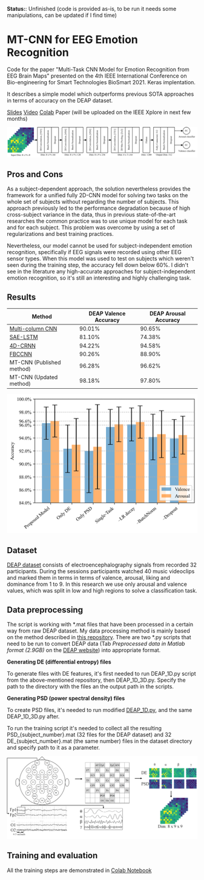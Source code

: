 **Status:**: Unfinished (code is provided as-is, to be run it needs some manipulations, can be updated if I find time)

# MT-CNN for EEG Emotion Recognition
Code for the paper "Multi-Task CNN Model for Emotion Recognition from EEG Brain Maps" presented on the 4th IEEE International Conference on Bio-engineering for Smart Technologies BioSmart 2021. Keras implentation.

It describes a simple model which outperforms previous SOTA approaches in terms of accuracy on the DEAP dataset.

[Slides](https://github.com/dolphin-in-a-coma/multi-task-cnn-eeg-emotion/blob/main/MT_CNN.pdf) 
[Video](https://www.youtube.com/watch?v=86spmxqTg3k&ab_channel=EvgeniiRudakov)
[Colab](https://colab.research.google.com/github/dolphin-in-a-coma/multi-task-cnn-eeg-emotion/blob/main/Training.ipynb)
Paper (will be uploaded on the IEEE Xplore in next few months) 

![Model Structure](graphics/model_structure_hor_tnr.png "Detail of layers composing the Multi-task CNN with input dimension, tensor dimension after each block and output dimension before classification")
## Pros and Cons

As a subject-dependent approach, the solution nevertheless provides the framework for a unified fully 2D-CNN model for solving two tasks on the whole set of subjects without regarding the number of subjects. This approach previously led to the performance degradation because of high cross-subject variance in the data, thus in previous state-of-the-art researches the common practice was to use unique model for each task and for each subject. This problem was overcome by using a set of regularizations and best training practices.

Nevertheless, our model cannot be used for subject-independent emotion recognition, specifically if EEG signals were recorded using other EEG sensor types. When this model was used to test on subjects which weren't seen during the training step, the accuracy fell down below 60%. I didn't see in the literature any high-accurate approaches for subject-independent emotion recognition, so it's still an interesting and highly challenging task.

## Results
| Method                                                                                                                                     | DEAP Valence Accuracy | DEAP Arousal Accuracy|
|--------------------------------------------------------------------------------------------------------------------------------------------|---------------------|-------|
| [Multi-column CNN](https://www.mdpi.com/1424-8220/19/21/4736)                                                                              | 90.01%              | 90.65%|
| [SAE-LSTM](https://www.frontiersin.org/articles/10.3389/fnbot.2019.00037/full)                                                             | 81.10%              | 74.38%|
| [4D-CRNN](https://www.researchgate.net/publication/344371728_EEG-based_emotion_recognition_using_4D_convolutional_recurrent_neural_network)| 94.22%              | 94.58%|
| [FBCCNN](https://www.hindawi.com/journals/cmmm/2021/2520394/)                                                                              | 90.26%              | 88.90%|
| MT-CNN (Published method)                                                                                                                  | 96.28%              | 96.62%|
| MT-CNN (Updated method)                                                                                                                    | 98.18%              | 97.80%|

![Ablation Studies](graphics/ablation_studies_tnr.png "Ablation studies on different input features, regularization methods and the use of the multi-task learning principle. “–” denotes the ablation on specific regularization methods.")

## Dataset
[DEAP dataset](https://www.eecs.qmul.ac.uk/mmv/datasets/deap/) consists of electroencephalography signals from recorded 32 participants. During the sessions participants watched 40 music videoclips and marked them in terms in terms of valence, arousal, liking and dominance from 1 to 9. In this research we use only arousal and valence values, which was split in low and high regions to solve a classification task.


## Data preprocessing
The script is working with *.mat files that have been processed in a certain way from raw DEAP dataset. My data processing method is mainly based on the method described in [this repository](https://github.com/shark-in-a-coma/4D-CRNN/tree/master/DEAP). There are two *.py scripts that need to be run to convert DEAP data (Tab _Preprocessed data in Matlab format (2.9GB)_ on the [DEAP website](https://www.eecs.qmul.ac.uk/mmv/datasets/deap/download.html)) into appropriate format. 

**Generating DE (differential entropy) files**

To generate files with DE features, it's first needed to run DEAP_1D.py script from the above-mentioned repository, then DEAP_1D_3D.py. Specify the path to the directory with the files an the output path in the scripts.

**Generating PSD (power spectral density) files**

To create PSD files, it's needed to run modified [DEAP_1D.py](https://github.com/shark-in-a-coma/4D-CRNN/blob/psd_generation/DEAP/DEAP_1D.py), and the same DEAP_1D_3D.py after.

To run the training script it's needed to collect all the resulting PSD_{subject_number}.mat (32 files for the DEAP dataset) and 32 DE_{subject_number}.mat (the same number) files in the dataset directory and specify path to it as a parameter. 

![Ablation Studies](graphics/brainmaps.png " Flowchart of 2D brain maps creation with electrodes location on the scalp, electrodes location on brain maps, extraction of frequency bands,representation of DE and PSD brain maps for each bands and representation of stacked 2D brain maps")


## Training and evaluation

All the training steps are demonstrated in [Colab Notebook](https://colab.research.google.com/github/dolphin-in-a-coma/multi-task-cnn-eeg-emotion/blob/main/Training.ipynb)
